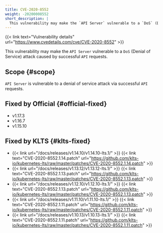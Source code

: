 ```yaml
---
title: CVE-2020-8552
weight: -20200008552
short_description: |
  This vulnerability may make the `API Server` vulnerable to a `DoS` (Denial of Service) attack caused by successful `API` requests.
---
```


{{< link text="Vulnerability details" url="https://www.cvedetails.com/cve/CVE-2020-8552" >}}

This vulnerability may make the `API Server` vulnerable to a `DoS` (Denial of Service) attack caused by successful `API` requests.

## Scope {#scope}

`API Server` is vulnerable to a denial of service attack via successful `API` requests.

## Fixed by Official {#official-fixed}

- v1.17.3
- v1.16.7
- v1.15.10

## Fixed by KLTS {#klts-fixed}

- {{< link url="/docs/releases/v1.14.10/v1.14.10-lts.1/" >}} {{< link text="CVE-2020-8552.1.14.patch" url="https://github.com/klts-io/kubernetes-lts/raw/master/patches/CVE-2020-8552.1.14.patch" >}}
- {{< link url="/docs/releases/v1.13.12/v1.13.12-lts.1/" >}} {{< link text="CVE-2020-8552.1.13.patch" url="https://github.com/klts-io/kubernetes-lts/raw/master/patches/CVE-2020-8552.1.13.patch" >}}
- {{< link url="/docs/releases/v1.12.10/v1.12.10-lts.1/" >}} {{< link text="CVE-2020-8552.1.13.patch" url="https://github.com/klts-io/kubernetes-lts/raw/master/patches/CVE-2020-8552.1.13.patch" >}}
- {{< link url="/docs/releases/v1.11.10/v1.11.10-lts.1/" >}} {{< link text="CVE-2020-8552.1.11.patch" url="https://github.com/klts-io/kubernetes-lts/raw/master/patches/CVE-2020-8552.1.11.patch" >}}
- {{< link url="/docs/releases/v1.10.13/v1.10.13-lts.1/" >}} {{< link text="CVE-2020-8552.1.11.patch" url="https://github.com/klts-io/kubernetes-lts/raw/master/patches/CVE-2020-8552.1.11.patch" >}}
